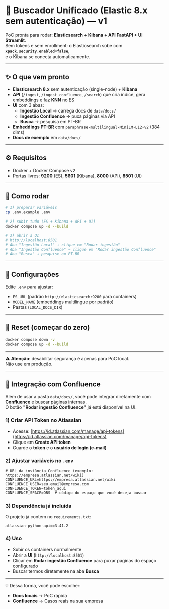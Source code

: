 # 🔎 Buscador Unificado (Elastic 8.x **sem autenticação**) — v1

PoC pronta para rodar: **Elasticsearch + Kibana + API FastAPI + UI Streamlit**.  
Sem tokens e sem enrollment: o Elasticsearch sobe com **`xpack.security.enabled=false`**,  
e o Kibana se conecta automaticamente.

---

## ✨ O que vem pronto
- **Elasticsearch 8.x** sem autenticação (single-node) + **Kibana**
- **API** (`/ingest`, `/ingest_confluence`, `/search`) que cria índice, gera embeddings e faz **KNN** no ES
- **UI** com 3 abas:
  - **Ingestão Local** → carrega docs de `data/docs/`
  - **Ingestão Confluence** → puxa páginas via API
  - **Busca** → pesquisa em PT-BR
- **Embeddings PT-BR** com `paraphrase-multilingual-MiniLM-L12-v2` (384 dims)
- **Docs de exemplo** em `data/docs/`

---

## ⚙️ Requisitos
- Docker + Docker Compose v2
- Portas livres: **9200** (ES), **5601** (Kibana), **8000** (API), **8501** (UI)

---

## 🚀 Como rodar
```bash
# 1) preparar variáveis
cp .env.example .env

# 2) subir tudo (ES + Kibana + API + UI)
docker compose up -d --build

# 3) abrir a UI
# http://localhost:8501
# Aba "Ingestão Local" → clique em "Rodar ingestão"
# Aba "Ingestão Confluence" → clique em "Rodar ingestão Confluence"
# Aba "Busca" → pesquise em PT-BR
```

---

## 🔧 Configurações
Edite `.env` para ajustar:
- `ES_URL` (padrão `http://elasticsearch:9200` para containers)
- `MODEL_NAME` (embeddings multilíngue por padrão)
- Pastas (`LOCAL_DOCS_DIR`)

---

## 🧹 Reset (começar do zero)
```bash
docker compose down -v
docker compose up -d --build
```

---

⚠️ **Atenção**: desabilitar segurança é apenas para PoC local.  
Não use em produção.

---

## 📑 Integração com Confluence

Além de usar a pasta `data/docs/`, você pode integrar diretamente com **Confluence** e buscar páginas internas.  
O botão **"Rodar ingestão Confluence"** já está disponível na UI.

### 1) Criar API Token no Atlassian
- Acesse: [https://id.atlassian.com/manage/api-tokens](https://id.atlassian.com/manage/api-tokens)  
- Clique em **Create API token**  
- Guarde o **token** e o **usuário de login (e-mail)**  

### 2) Ajustar variáveis no `.env`
```env
# URL da instância Confluence (exemplo: https://empresa.atlassian.net/wiki)
CONFLUENCE_URL=https://empresa.atlassian.net/wiki
CONFLUENCE_USER=seu.email@empresa.com
CONFLUENCE_TOKEN=token_aqui
CONFLUENCE_SPACE=OBS  # código do espaço que você deseja buscar
```

### 3) Dependência já incluída
O projeto já contém no `requirements.txt`:
```
atlassian-python-api==3.41.2
```

### 4) Uso
- Subir os containers normalmente  
- Abrir a **UI** (`http://localhost:8501`)  
- Clicar em **Rodar ingestão Confluence** para puxar páginas do espaço configurado  
- Buscar termos diretamente na aba **Busca**

---

💡 Dessa forma, você pode escolher:  
- **Docs locais** → PoC rápida  
- **Confluence** → Casos reais na sua empresa
